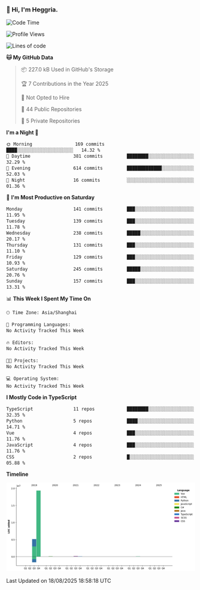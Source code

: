 ### 👋 Hi, I'm Heggria.

<!--START_SECTION:waka-->
![Code Time](http://img.shields.io/badge/Code%20Time-1%2C037%20hrs%2020%20mins-blue)

![Profile Views](http://img.shields.io/badge/Profile%20Views-0-blue)

![Lines of code](https://img.shields.io/badge/From%20Hello%20World%20I%27ve%20Written-24.8%20million%20lines%20of%20code-blue)

**🐱 My GitHub Data** 

> 📦 227.0 kB Used in GitHub's Storage 
 > 
> 🏆 7 Contributions in the Year 2025
 > 
> 🚫 Not Opted to Hire
 > 
> 📜 44 Public Repositories 
 > 
> 🔑 5 Private Repositories 
 > 
**I'm a Night 🦉** 

```text
🌞 Morning                169 commits         ████░░░░░░░░░░░░░░░░░░░░░   14.32 % 
🌆 Daytime                381 commits         ████████░░░░░░░░░░░░░░░░░   32.29 % 
🌃 Evening                614 commits         █████████████░░░░░░░░░░░░   52.03 % 
🌙 Night                  16 commits          ░░░░░░░░░░░░░░░░░░░░░░░░░   01.36 % 
```
📅 **I'm Most Productive on Saturday** 

```text
Monday                   141 commits         ███░░░░░░░░░░░░░░░░░░░░░░   11.95 % 
Tuesday                  139 commits         ███░░░░░░░░░░░░░░░░░░░░░░   11.78 % 
Wednesday                238 commits         █████░░░░░░░░░░░░░░░░░░░░   20.17 % 
Thursday                 131 commits         ███░░░░░░░░░░░░░░░░░░░░░░   11.10 % 
Friday                   129 commits         ███░░░░░░░░░░░░░░░░░░░░░░   10.93 % 
Saturday                 245 commits         █████░░░░░░░░░░░░░░░░░░░░   20.76 % 
Sunday                   157 commits         ███░░░░░░░░░░░░░░░░░░░░░░   13.31 % 
```


📊 **This Week I Spent My Time On** 

```text
🕑︎ Time Zone: Asia/Shanghai

💬 Programming Languages: 
No Activity Tracked This Week

🔥 Editors: 
No Activity Tracked This Week

🐱‍💻 Projects: 
No Activity Tracked This Week

💻 Operating System: 
No Activity Tracked This Week
```

**I Mostly Code in TypeScript** 

```text
TypeScript               11 repos            ████████░░░░░░░░░░░░░░░░░   32.35 % 
Python                   5 repos             ████░░░░░░░░░░░░░░░░░░░░░   14.71 % 
Vue                      4 repos             ███░░░░░░░░░░░░░░░░░░░░░░   11.76 % 
JavaScript               4 repos             ███░░░░░░░░░░░░░░░░░░░░░░   11.76 % 
CSS                      2 repos             █░░░░░░░░░░░░░░░░░░░░░░░░   05.88 % 
```



**Timeline**

![Lines of Code chart](https://raw.githubusercontent.com/heggria/heggria/main/assets/bar_graph.png)


 Last Updated on 18/08/2025 18:58:18 UTC
<!--END_SECTION:waka-->
